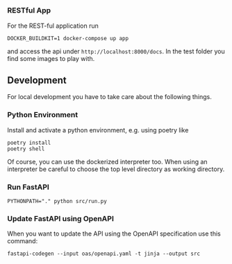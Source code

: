 # 

### RESTful App

For the REST-ful application run 

```
DOCKER_BUILDKIT=1 docker-compose up app
```

and access the api under `http://localhost:8000/docs`. In the test folder 
you find some images to play with.


## Development

For local development you have to take care about the following things.

### Python Environment
Install and activate a python environment, e.g. using poetry like

```
poetry install
poetry shell
```

Of course, you can use the dockerized interpreter too. When using an 
interpreter be careful to choose the top level directory as working directory.


### Run FastAPI


```
PYTHONPATH="." python src/run.py
```

### Update FastAPI using OpenAPI
When you want to update the API using the OpenAPI specification use this 
command:

```
fastapi-codegen --input oas/openapi.yaml -t jinja --output src
```